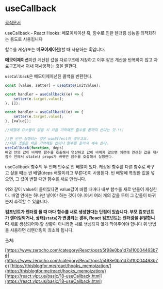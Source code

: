 # useCallback

[공식문서](https://ko.reactjs.org/docs/hooks-reference.html#usecallback)

useCallback - React Hooks: 메모이제이션 훅, 함수로 인한 렌더링 성능을 최적화하는 용도로 사용됩니다

함수를 캐싱(또는 **메모이제이션**)할 때 사용하는 훅입니다.

**메모이제이션**이란 계산된 값을 자료구조에 저장하고 이후 같은 계산을 반복하지 않고 자료구조에서 꺼내 재사용하는 것을 말한다. 

`useCallback`은 메모이제이션된 콜백을 반환한다.

```jsx
const [value, setter] = useState(initValue);

const handler = useCallback((e) => {
	setter(e.target.value);
}, []);

const handler = useCallback((e) => {
	setter(e.target.value);
}, [value]);

//배열에 요소들이 없을 시 처음 기억해둔 함수를 끝까지 쓴다는 것.!!!

//한 번만 실행되는 것은 useEffect의 경우고요. 
//다른 것들은 처음 기억해둔 값이나 함수를 끝까지 계속 쓴다.
useCallback(function, deps)
배열 안의 값이 바뀌면 함수를 호출해서 연산하고 값이 바뀌지 않으면 이전에 연산한 값을 재사용한다.
함수 안에서 state나 props가 바뀌면 함수를 호출해서 실행한다.

```

useCallback 함수의 두 번째 인수로 빈 배열이 있다.
캐싱된 함수를 다른 함수로 바꾸고 싶을 때는  빈 배열(deps 배열이라고 부른다)이 사용된다. 빈 배열에 특정한 값을 넣으면, 그 값이 변할 때만 함수를 새로 만듭니다.

위와 같이 value이 들어있다면 value값이 바뀔 때마다 내부 함수를 새로 만들어 캐싱한다. 배열 안에는 하나만 넣어야 하는 것이 아니어서 여러 개의 값을 두어 그 값들이 바뀌는지 추적할 수 있습니다.

**컴포넌트가 렌더링 될 때 마다 함수를 새로 생성한다는 단점이 있습니다. 부모 컴포넌트가 렌더링되거나, 상태(`state`)가 변경되는 경우, React 컴포넌트는 렌더링을 유발합니다** 새로 생성되어야 할 상황이 아니라면 새로 생성되지 않게 막아주어야 합니다
위 방법을 사용하면 리렌더링이 최소화 됩니다.

출처:

[https://www.zerocho.com/category/React/post/5f98e0ba1d7a110004463b7e](https://www.zerocho.com/category/React/post/5f98e0ba1d7a110004463b7e)
[https://thisblogfor.me/react/hooks_memoization/](https://thisblogfor.me/react/hooks_memoization/)
[https://react.vlpt.us/basic/18-useCallback.html](https://react.vlpt.us/basic/18-useCallback.html)